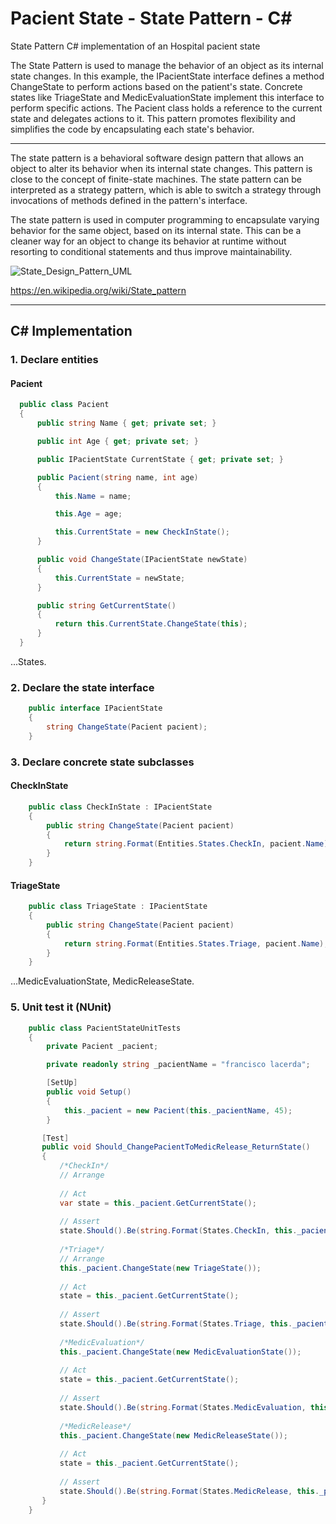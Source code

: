 # Pacient State - State Pattern - C#
State Pattern C# implementation of an Hospital pacient state

The State Pattern is used to manage the behavior of an object as its internal state changes. In this example, the IPacientState interface defines a method ChangeState to perform actions based on the patient's state. Concrete states like TriageState and MedicEvaluationState implement this interface to perform specific actions. The Pacient class holds a reference to the current state and delegates actions to it. This pattern promotes flexibility and simplifies the code by encapsulating each state's behavior.

------

The state pattern is a behavioral software design pattern that allows an object to alter its behavior when its internal state changes. This pattern is close to the concept of finite-state machines. The state pattern can be interpreted as a strategy pattern, which is able to switch a strategy through invocations of methods defined in the pattern's interface.

The state pattern is used in computer programming to encapsulate varying behavior for the same object, based on its internal state. This can be a cleaner way for an object to change its behavior at runtime without resorting to conditional statements and thus improve maintainability.

![State_Design_Pattern_UML](https://upload.wikimedia.org/wikipedia/commons/e/ec/W3sDesign_State_Design_Pattern_UML.jpg)

https://en.wikipedia.org/wiki/State_pattern

------

## C# Implementation

### 1. Declare entities 

#### Pacient
```c#
  public class Pacient
  {
      public string Name { get; private set; }

      public int Age { get; private set; }

      public IPacientState CurrentState { get; private set; }

      public Pacient(string name, int age)
      {
          this.Name = name;

          this.Age = age;

          this.CurrentState = new CheckInState();
      }

      public void ChangeState(IPacientState newState)
      {
          this.CurrentState = newState;
      }

      public string GetCurrentState()
      {
          return this.CurrentState.ChangeState(this);
      }
  }
```

...States.

### 2. Declare the state interface
```c#
    public interface IPacientState
    {
        string ChangeState(Pacient pacient);
    }
```

### 3. Declare concrete state subclasses

#### CheckInState
```c#
    public class CheckInState : IPacientState
    {
        public string ChangeState(Pacient pacient)
        {
            return string.Format(Entities.States.CheckIn, pacient.Name);
        }
    }
```

#### TriageState
```c#
    public class TriageState : IPacientState
    {
        public string ChangeState(Pacient pacient)
        {
            return string.Format(Entities.States.Triage, pacient.Name);
        }
    }
```

...MedicEvaluationState, MedicReleaseState.

### 5. Unit test it (NUnit)

```c#
    public class PacientStateUnitTests
    {
        private Pacient _pacient;

        private readonly string _pacientName = "francisco lacerda";

        [SetUp]
        public void Setup()
        {
            this._pacient = new Pacient(this._pacientName, 45);
        }

       [Test]
       public void Should_ChangePacientToMedicRelease_ReturnState()
       {
           /*CheckIn*/
           // Arrange
  
           // Act
           var state = this._pacient.GetCurrentState();
  
           // Assert
           state.Should().Be(string.Format(States.CheckIn, this._pacientName));
  
           /*Triage*/
           // Arrange
           this._pacient.ChangeState(new TriageState());
  
           // Act
           state = this._pacient.GetCurrentState();
  
           // Assert
           state.Should().Be(string.Format(States.Triage, this._pacientName));
  
           /*MedicEvaluation*/
           this._pacient.ChangeState(new MedicEvaluationState());
  
           // Act
           state = this._pacient.GetCurrentState();
  
           // Assert
           state.Should().Be(string.Format(States.MedicEvaluation, this._pacientName));
  
           /*MedicRelease*/
           this._pacient.ChangeState(new MedicReleaseState());
  
           // Act
           state = this._pacient.GetCurrentState();
  
           // Assert
           state.Should().Be(string.Format(States.MedicRelease, this._pacientName));
       }
    }
```
